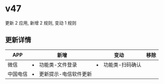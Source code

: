 # v47

更新 2 应用, 新增 2 规则, 变动 1 规则

## 更新详情

|APP|新增|变动|移除|
|-|-|-|-|
|微信|<li>功能类-文件登录|<li>功能类-扫码确认||
|中国电信|<li>更新提示-电信软件更新|||
